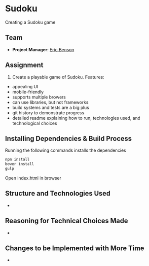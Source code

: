 # Sudoku

Creating a Sudoku game

## Team 

- __Project Manager__: [Eric Benson](https://github.com/ericbenson)

## Assignment

1. Create a playable game of Sudoku. 
	Features: 
  -  appealing UI
  -  mobile-friendly
  -  supports multiple browers
  -  can use libraries, but not frameworks
  -  build systems and tests are a big plus
  -  git history to demonstrate progress
  -  detailed readme explaining how to run, technologies used, and technological choices

## Installing Dependencies & Build Process

Running the following commands installs the dependencies

```bash
npm install
bower install
gulp
```

Open index.html in browser 

## Structure and Technologies Used
  -

## Reasoning for Technical Choices Made
  -
  
## Changes to be Implemented with More Time
  -
